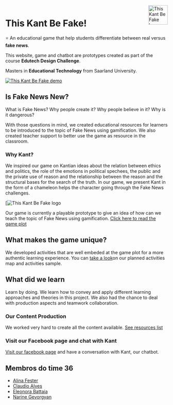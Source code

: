 <a href="https://thiskantbefake.netlify.app/">
    <img src="https://s3-ap-south-1.amazonaws.com/bot-bkt/prod/47433/47433-Kant%20Gif_v2.gif" alt="This Kant Be Fake logo" title="This Kant Be Fake" align="right" height="60" />
</a>

This Kant Be Fake!
======================

:star: An educational game that help students differentiate between real versus **fake news**.

This website, game and chatbot are prototypes created as part of the course **Edutech Design Challenge**.

Masters in **Educational Technology** from Saarland University.

[![This Kant Be Fake demo](https://thiskantbefake.netlify.app/img/fb_cover.png)](https://thiskantbefake.netlify.app/)


## Is Fake News New?

What is Fake News? Why people create it? Why people believe in it? Why is it dangerous?

With those questions in mind, we created educational resources for learners to be introduced to the topic of Fake News using gamification. We also created teacher support to better use the game as resource in the classroom.

### Why Kant?

We inspired our game on Kantian ideas about the relation between ethics and politics, the role of the emotions in political spechees, the public and the private use of reason and the relationship between the reason and the structural bases for the search of the truth. In our game, we present Kant in the form of a chameleon helps the character going through the Fake News challenges.

[![This Kant Be Fake logo](https://s3-ap-south-1.amazonaws.com/bot-bkt/prod/47433/47433-Kant%20Gif_v2.gif)

Our game is currently a playable prototype to give an idea of how can we teach the topic of Fake News using gamification.
[Click here to read the game plot](https://thiskantbefake.netlify.app/plot.html)

## What makes the game unique?

We developed activities that are well embeded at the game plot for a more authentic learning experience.
You can [take a look](https://mm.tt/1768236376?t=9dcNwygvsR)on our planned activities map and activities sample.

## What did we learn
Learn by doing. We learn how to convey and apply different learning approaches and theories in this project. We also had the chance to deal with production aspects and teamwork collaboration.

### Our Content Production

We worked very hard to create all the content available.
[See resources list](https://mix.com/claudiospace/games-resources)

### Visit our Facebook page and chat with Kant

[Visit our facebook page](https://www.facebook.com/thiskantbefake/) and have a conversation with Kant, our chatbot.

## Membros do time 36

* [Alina Fester](https://www.linkedin.com/in/alina-fester-587755188/)
* [Claudio Alves](https://www.linkedin.com/in/claudiospace/) 
* [Eleonora Battaia](https://www.linkedin.com/in/eleonora-battaia-1499a1195/) 
* [Narine Gevorgyan](https://www.linkedin.com/in/narine-gevorgyan/) 

